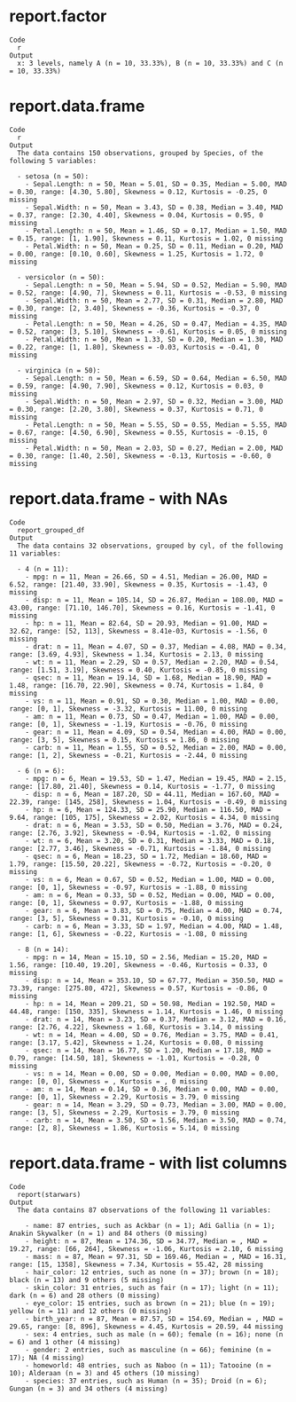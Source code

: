 # report.factor

    Code
      r
    Output
      x: 3 levels, namely A (n = 10, 33.33%), B (n = 10, 33.33%) and C (n = 10, 33.33%)

# report.data.frame

    Code
      r
    Output
      The data contains 150 observations, grouped by Species, of the following 5 variables:
      
      - setosa (n = 50):
        - Sepal.Length: n = 50, Mean = 5.01, SD = 0.35, Median = 5.00, MAD = 0.30, range: [4.30, 5.80], Skewness = 0.12, Kurtosis = -0.25, 0 missing
        - Sepal.Width: n = 50, Mean = 3.43, SD = 0.38, Median = 3.40, MAD = 0.37, range: [2.30, 4.40], Skewness = 0.04, Kurtosis = 0.95, 0 missing
        - Petal.Length: n = 50, Mean = 1.46, SD = 0.17, Median = 1.50, MAD = 0.15, range: [1, 1.90], Skewness = 0.11, Kurtosis = 1.02, 0 missing
        - Petal.Width: n = 50, Mean = 0.25, SD = 0.11, Median = 0.20, MAD = 0.00, range: [0.10, 0.60], Skewness = 1.25, Kurtosis = 1.72, 0 missing
      
      - versicolor (n = 50):
        - Sepal.Length: n = 50, Mean = 5.94, SD = 0.52, Median = 5.90, MAD = 0.52, range: [4.90, 7], Skewness = 0.11, Kurtosis = -0.53, 0 missing
        - Sepal.Width: n = 50, Mean = 2.77, SD = 0.31, Median = 2.80, MAD = 0.30, range: [2, 3.40], Skewness = -0.36, Kurtosis = -0.37, 0 missing
        - Petal.Length: n = 50, Mean = 4.26, SD = 0.47, Median = 4.35, MAD = 0.52, range: [3, 5.10], Skewness = -0.61, Kurtosis = 0.05, 0 missing
        - Petal.Width: n = 50, Mean = 1.33, SD = 0.20, Median = 1.30, MAD = 0.22, range: [1, 1.80], Skewness = -0.03, Kurtosis = -0.41, 0 missing
      
      - virginica (n = 50):
        - Sepal.Length: n = 50, Mean = 6.59, SD = 0.64, Median = 6.50, MAD = 0.59, range: [4.90, 7.90], Skewness = 0.12, Kurtosis = 0.03, 0 missing
        - Sepal.Width: n = 50, Mean = 2.97, SD = 0.32, Median = 3.00, MAD = 0.30, range: [2.20, 3.80], Skewness = 0.37, Kurtosis = 0.71, 0 missing
        - Petal.Length: n = 50, Mean = 5.55, SD = 0.55, Median = 5.55, MAD = 0.67, range: [4.50, 6.90], Skewness = 0.55, Kurtosis = -0.15, 0 missing
        - Petal.Width: n = 50, Mean = 2.03, SD = 0.27, Median = 2.00, MAD = 0.30, range: [1.40, 2.50], Skewness = -0.13, Kurtosis = -0.60, 0 missing

# report.data.frame - with NAs

    Code
      report_grouped_df
    Output
      The data contains 32 observations, grouped by cyl, of the following 11 variables:
      
      - 4 (n = 11):
        - mpg: n = 11, Mean = 26.66, SD = 4.51, Median = 26.00, MAD = 6.52, range: [21.40, 33.90], Skewness = 0.35, Kurtosis = -1.43, 0 missing
        - disp: n = 11, Mean = 105.14, SD = 26.87, Median = 108.00, MAD = 43.00, range: [71.10, 146.70], Skewness = 0.16, Kurtosis = -1.41, 0 missing
        - hp: n = 11, Mean = 82.64, SD = 20.93, Median = 91.00, MAD = 32.62, range: [52, 113], Skewness = 8.41e-03, Kurtosis = -1.56, 0 missing
        - drat: n = 11, Mean = 4.07, SD = 0.37, Median = 4.08, MAD = 0.34, range: [3.69, 4.93], Skewness = 1.34, Kurtosis = 2.13, 0 missing
        - wt: n = 11, Mean = 2.29, SD = 0.57, Median = 2.20, MAD = 0.54, range: [1.51, 3.19], Skewness = 0.40, Kurtosis = -0.85, 0 missing
        - qsec: n = 11, Mean = 19.14, SD = 1.68, Median = 18.90, MAD = 1.48, range: [16.70, 22.90], Skewness = 0.74, Kurtosis = 1.84, 0 missing
        - vs: n = 11, Mean = 0.91, SD = 0.30, Median = 1.00, MAD = 0.00, range: [0, 1], Skewness = -3.32, Kurtosis = 11.00, 0 missing
        - am: n = 11, Mean = 0.73, SD = 0.47, Median = 1.00, MAD = 0.00, range: [0, 1], Skewness = -1.19, Kurtosis = -0.76, 0 missing
        - gear: n = 11, Mean = 4.09, SD = 0.54, Median = 4.00, MAD = 0.00, range: [3, 5], Skewness = 0.15, Kurtosis = 1.86, 0 missing
        - carb: n = 11, Mean = 1.55, SD = 0.52, Median = 2.00, MAD = 0.00, range: [1, 2], Skewness = -0.21, Kurtosis = -2.44, 0 missing
      
      - 6 (n = 6):
        - mpg: n = 6, Mean = 19.53, SD = 1.47, Median = 19.45, MAD = 2.15, range: [17.80, 21.40], Skewness = 0.14, Kurtosis = -1.77, 0 missing
        - disp: n = 6, Mean = 187.20, SD = 44.11, Median = 167.60, MAD = 22.39, range: [145, 258], Skewness = 1.04, Kurtosis = -0.49, 0 missing
        - hp: n = 6, Mean = 124.33, SD = 25.90, Median = 116.50, MAD = 9.64, range: [105, 175], Skewness = 2.02, Kurtosis = 4.34, 0 missing
        - drat: n = 6, Mean = 3.53, SD = 0.50, Median = 3.76, MAD = 0.24, range: [2.76, 3.92], Skewness = -0.94, Kurtosis = -1.02, 0 missing
        - wt: n = 6, Mean = 3.20, SD = 0.31, Median = 3.33, MAD = 0.18, range: [2.77, 3.46], Skewness = -0.71, Kurtosis = -1.84, 0 missing
        - qsec: n = 6, Mean = 18.23, SD = 1.72, Median = 18.60, MAD = 1.79, range: [15.50, 20.22], Skewness = -0.72, Kurtosis = -0.20, 0 missing
        - vs: n = 6, Mean = 0.67, SD = 0.52, Median = 1.00, MAD = 0.00, range: [0, 1], Skewness = -0.97, Kurtosis = -1.88, 0 missing
        - am: n = 6, Mean = 0.33, SD = 0.52, Median = 0.00, MAD = 0.00, range: [0, 1], Skewness = 0.97, Kurtosis = -1.88, 0 missing
        - gear: n = 6, Mean = 3.83, SD = 0.75, Median = 4.00, MAD = 0.74, range: [3, 5], Skewness = 0.31, Kurtosis = -0.10, 0 missing
        - carb: n = 6, Mean = 3.33, SD = 1.97, Median = 4.00, MAD = 1.48, range: [1, 6], Skewness = -0.22, Kurtosis = -1.08, 0 missing
      
      - 8 (n = 14):
        - mpg: n = 14, Mean = 15.10, SD = 2.56, Median = 15.20, MAD = 1.56, range: [10.40, 19.20], Skewness = -0.46, Kurtosis = 0.33, 0 missing
        - disp: n = 14, Mean = 353.10, SD = 67.77, Median = 350.50, MAD = 73.39, range: [275.80, 472], Skewness = 0.57, Kurtosis = -0.86, 0 missing
        - hp: n = 14, Mean = 209.21, SD = 50.98, Median = 192.50, MAD = 44.48, range: [150, 335], Skewness = 1.14, Kurtosis = 1.46, 0 missing
        - drat: n = 14, Mean = 3.23, SD = 0.37, Median = 3.12, MAD = 0.16, range: [2.76, 4.22], Skewness = 1.68, Kurtosis = 3.14, 0 missing
        - wt: n = 14, Mean = 4.00, SD = 0.76, Median = 3.75, MAD = 0.41, range: [3.17, 5.42], Skewness = 1.24, Kurtosis = 0.08, 0 missing
        - qsec: n = 14, Mean = 16.77, SD = 1.20, Median = 17.18, MAD = 0.79, range: [14.50, 18], Skewness = -1.01, Kurtosis = -0.28, 0 missing
        - vs: n = 14, Mean = 0.00, SD = 0.00, Median = 0.00, MAD = 0.00, range: [0, 0], Skewness = , Kurtosis = , 0 missing
        - am: n = 14, Mean = 0.14, SD = 0.36, Median = 0.00, MAD = 0.00, range: [0, 1], Skewness = 2.29, Kurtosis = 3.79, 0 missing
        - gear: n = 14, Mean = 3.29, SD = 0.73, Median = 3.00, MAD = 0.00, range: [3, 5], Skewness = 2.29, Kurtosis = 3.79, 0 missing
        - carb: n = 14, Mean = 3.50, SD = 1.56, Median = 3.50, MAD = 0.74, range: [2, 8], Skewness = 1.86, Kurtosis = 5.14, 0 missing

# report.data.frame - with list columns

    Code
      report(starwars)
    Output
      The data contains 87 observations of the following 11 variables:
      
        - name: 87 entries, such as Ackbar (n = 1); Adi Gallia (n = 1); Anakin Skywalker (n = 1) and 84 others (0 missing)
        - height: n = 87, Mean = 174.36, SD = 34.77, Median = , MAD = 19.27, range: [66, 264], Skewness = -1.06, Kurtosis = 2.10, 6 missing
        - mass: n = 87, Mean = 97.31, SD = 169.46, Median = , MAD = 16.31, range: [15, 1358], Skewness = 7.34, Kurtosis = 55.42, 28 missing
        - hair_color: 12 entries, such as none (n = 37); brown (n = 18); black (n = 13) and 9 others (5 missing)
        - skin_color: 31 entries, such as fair (n = 17); light (n = 11); dark (n = 6) and 28 others (0 missing)
        - eye_color: 15 entries, such as brown (n = 21); blue (n = 19); yellow (n = 11) and 12 others (0 missing)
        - birth_year: n = 87, Mean = 87.57, SD = 154.69, Median = , MAD = 29.65, range: [8, 896], Skewness = 4.45, Kurtosis = 20.59, 44 missing
        - sex: 4 entries, such as male (n = 60); female (n = 16); none (n = 6) and 1 other (4 missing)
        - gender: 2 entries, such as masculine (n = 66); feminine (n = 17); NA (4 missing)
        - homeworld: 48 entries, such as Naboo (n = 11); Tatooine (n = 10); Alderaan (n = 3) and 45 others (10 missing)
        - species: 37 entries, such as Human (n = 35); Droid (n = 6); Gungan (n = 3) and 34 others (4 missing)


